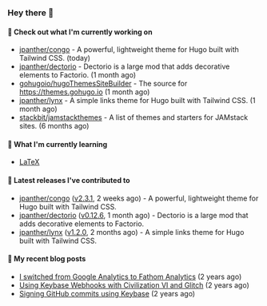 ### Hey there 👋

#### 👷 Check out what I'm currently working on

- [jpanther/congo](https://github.com/jpanther/congo) - A powerful, lightweight theme for Hugo built with Tailwind CSS. (today)
- [jpanther/dectorio](https://github.com/jpanther/dectorio) - Dectorio is a large mod that adds decorative elements to Factorio. (1 month ago)
- [gohugoio/hugoThemesSiteBuilder](https://github.com/gohugoio/hugoThemesSiteBuilder) - The source for https://themes.gohugo.io (1 month ago)
- [jpanther/lynx](https://github.com/jpanther/lynx) - A simple links theme for Hugo built with Tailwind CSS. (1 month ago)
- [stackbit/jamstackthemes](https://github.com/stackbit/jamstackthemes) - A list of themes and starters for JAMstack sites. (6 months ago)

#### 🌱 What I'm currently learning
- [LaTeX](https://www.latex-project.org)

#### 🔭 Latest releases I've contributed to

- [jpanther/congo](https://github.com/jpanther/congo) ([v2.3.1](https://github.com/jpanther/congo/releases/tag/v2.3.1), 2 weeks ago) - A powerful, lightweight theme for Hugo built with Tailwind CSS.
- [jpanther/dectorio](https://github.com/jpanther/dectorio) ([v0.12.6](https://github.com/jpanther/dectorio/releases/tag/v0.12.6), 1 month ago) - Dectorio is a large mod that adds decorative elements to Factorio.
- [jpanther/lynx](https://github.com/jpanther/lynx) ([v1.2.0](https://github.com/jpanther/lynx/releases/tag/v1.2.0), 2 months ago) - A simple links theme for Hugo built with Tailwind CSS.

#### 📜 My recent blog posts

- [I switched from Google Analytics to Fathom Analytics](https://jamespanther.com/writings/i-switched-from-google-analytics-to-fathom-analytics/) (2 years ago)
- [Using Keybase Webhooks with Civilization VI and Glitch](https://jamespanther.com/writings/using-keybase-webhooks-with-civilization-vi/) (2 years ago)
- [Signing GitHub commits using Keybase](https://jamespanther.com/writings/signing-github-commits-using-keybase/) (2 years ago)
